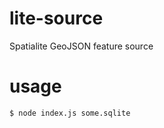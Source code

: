 # lite-source
Spatialite GeoJSON feature source

# usage
```console
$ node index.js some.sqlite
```

